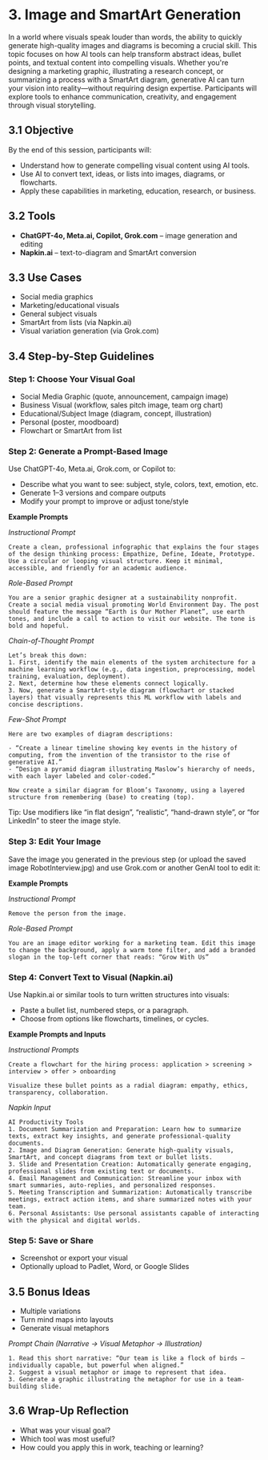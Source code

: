 # 3. Image and SmartArt Generation

In a world where visuals speak louder than words, the ability to quickly generate high-quality images and diagrams is becoming a crucial skill. This topic focuses on how AI tools can help transform abstract ideas, bullet points, and textual content into compelling visuals. Whether you're designing a marketing graphic, illustrating a research concept, or summarizing a process with a SmartArt diagram, generative AI can turn your vision into reality—without requiring design expertise. Participants will explore tools to enhance communication, creativity, and engagement through visual storytelling.

## 3.1 Objective

By the end of this session, participants will:

- Understand how to generate compelling visual content using AI tools.
- Use AI to convert text, ideas, or lists into images, diagrams, or flowcharts.
- Apply these capabilities in marketing, education, research, or business.

## 3.2 Tools

- **ChatGPT-4o, Meta.ai, Copilot, Grok.com** – image generation and editing
- **Napkin.ai** – text-to-diagram and SmartArt conversion

## 3.3 Use Cases

- Social media graphics  
- Marketing/educational visuals
- General subject visuals 
- SmartArt from lists (via Napkin.ai)  
- Visual variation generation (via Grok.com)

## 3.4 Step-by-Step Guidelines

### Step 1: Choose Your Visual Goal

- Social Media Graphic (quote, announcement, campaign image)
- Business Visual (workflow, sales pitch image, team org chart)
- Educational/Subject Image (diagram, concept, illustration)
- Personal (poster, moodboard)
- Flowchart or SmartArt from list

### Step 2: Generate a Prompt-Based Image

Use ChatGPT-4o, Meta.ai, Grok.com, or Copilot to:
- Describe what you want to see: subject, style, colors, text, emotion, etc.
- Generate 1–3 versions and compare outputs
- Modify your prompt to improve or adjust tone/style

**Example Prompts**

*Instructional Prompt*
```
Create a clean, professional infographic that explains the four stages of the design thinking process: Empathize, Define, Ideate, Prototype. Use a circular or looping visual structure. Keep it minimal, accessible, and friendly for an academic audience.
```

*Role-Based Prompt*
```
You are a senior graphic designer at a sustainability nonprofit. Create a social media visual promoting World Environment Day. The post should feature the message “Earth is Our Mother Planet”, use earth tones, and include a call to action to visit our website. The tone is bold and hopeful.
```

*Chain-of-Thought Prompt*
```
Let’s break this down:
1. First, identify the main elements of the system architecture for a machine learning workflow (e.g., data ingestion, preprocessing, model training, evaluation, deployment).
2. Next, determine how these elements connect logically.
3. Now, generate a SmartArt-style diagram (flowchart or stacked layers) that visually represents this ML workflow with labels and concise descriptions.
```

*Few-Shot Prompt*
```
Here are two examples of diagram descriptions:

- “Create a linear timeline showing key events in the history of computing, from the invention of the transistor to the rise of generative AI.”
- “Design a pyramid diagram illustrating Maslow’s hierarchy of needs, with each layer labeled and color-coded.”

Now create a similar diagram for Bloom’s Taxonomy, using a layered structure from remembering (base) to creating (top).
```

Tip: Use modifiers like “in flat design”, “realistic”, “hand-drawn style”, or “for LinkedIn” to steer the image style.

### Step 3: Edit Your Image

Save the image you generated in the previous step (or upload the saved image RobotInterview.jpg) and use Grok.com or another GenAI tool to edit it:

**Example Prompts**

*Instructional Prompt*
```
Remove the person from the image.
```

*Role-Based Prompt*
```
You are an image editor working for a marketing team. Edit this image to change the background, apply a warm tone filter, and add a branded slogan in the top-left corner that reads: “Grow With Us”
```

### Step 4: Convert Text to Visual (Napkin.ai)

Use Napkin.ai or similar tools to turn written structures into visuals:
- Paste a bullet list, numbered steps, or a paragraph.
- Choose from options like flowcharts, timelines, or cycles.

**Example Prompts and Inputs**

*Instructional Prompts*
```
Create a flowchart for the hiring process: application > screening > interview > offer > onboarding
```
```
Visualize these bullet points as a radial diagram: empathy, ethics, transparency, collaboration.
```

*Napkin Input*
```
AI Productivity Tools
1. Document Summarization and Preparation: Learn how to summarize texts, extract key insights, and generate professional-quality documents.
2. Image and Diagram Generation: Generate high-quality visuals, SmartArt, and concept diagrams from text or bullet lists.
3. Slide and Presentation Creation: Automatically generate engaging, professional slides from existing text or documents.
4. Email Management and Communication: Streamline your inbox with smart summaries, auto-replies, and personalized responses.
5. Meeting Transcription and Summarization: Automatically transcribe meetings, extract action items, and share summarized notes with your team.
6. Personal Assistants: Use personal assistants capable of interacting with the physical and digital worlds.
```

### Step 5: Save or Share

- Screenshot or export your visual  
- Optionally upload to Padlet, Word, or Google Slides

## 3.5 Bonus Ideas
- Multiple variations  
- Turn mind maps into layouts  
- Generate visual metaphors 

*Prompt Chain (Narrative → Visual Metaphor → Illustration)*
```
1. Read this short narrative: “Our team is like a flock of birds — individually capable, but powerful when aligned.”
2. Suggest a visual metaphor or image to represent that idea.
3. Generate a graphic illustrating the metaphor for use in a team-building slide.
```

## 3.6 Wrap-Up Reflection

- What was your visual goal?  
- Which tool was most useful?  
- How could you apply this in work, teaching or learning?
